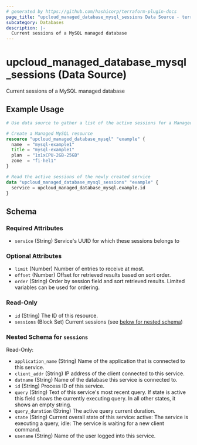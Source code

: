 ```yaml
---
# generated by https://github.com/hashicorp/terraform-plugin-docs
page_title: "upcloud_managed_database_mysql_sessions Data Source - terraform-provider-upcloud"
subcategory: Databases
description: |-
  Current sessions of a MySQL managed database
---
```


# upcloud_managed_database_mysql_sessions (Data Source)

Current sessions of a MySQL managed database

## Example Usage

```terraform
# Use data source to gather a list of the active sessions for a Managed MySQL Database

# Create a Managed MySQL resource
resource "upcloud_managed_database_mysql" "example" {
  name  = "mysql-example1"
  title = "mysql-example1"
  plan  = "1x1xCPU-2GB-25GB"
  zone  = "fi-hel1"
}

# Read the active sessions of the newly created service
data "upcloud_managed_database_mysql_sessions" "example" {
  service = upcloud_managed_database_mysql.example.id
}
```

<!-- schema generated by tfplugindocs -->
## Schema

### Required Attributes

- `service` (String) Service's UUID for which these sessions belongs to

### Optional Attributes

- `limit` (Number) Number of entries to receive at most.
- `offset` (Number) Offset for retrieved results based on sort order.
- `order` (String) Order by session field and sort retrieved results. Limited variables can be used for ordering.

### Read-Only

- `id` (String) The ID of this resource.
- `sessions` (Block Set) Current sessions (see [below for nested schema](#nestedblock--sessions))

<a id="nestedblock--sessions"></a>
### Nested Schema for `sessions`

Read-Only:

- `application_name` (String) Name of the application that is connected to this service.
- `client_addr` (String) IP address of the client connected to this service.
- `datname` (String) Name of the database this service is connected to.
- `id` (String) Process ID of this service.
- `query` (String) Text of this service's most recent query. If state is active this field shows the currently executing query. In all other states, it shows an empty string.
- `query_duration` (String) The active query current duration.
- `state` (String) Current overall state of this service: active: The service is executing a query, idle: The service is waiting for a new client command.
- `usename` (String) Name of the user logged into this service.

